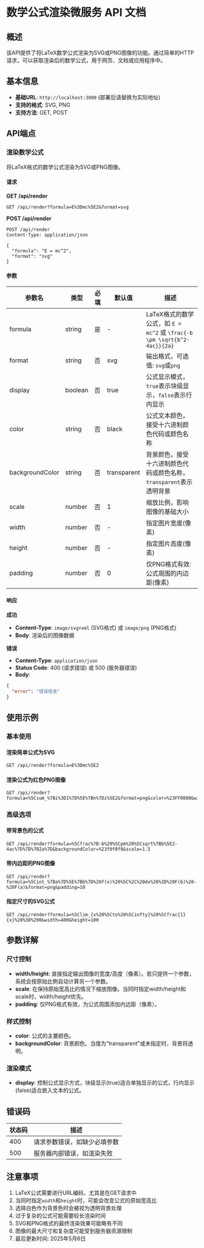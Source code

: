 # 数学公式渲染微服务 API 文档

## 概述

该API提供了将LaTeX数学公式渲染为SVG或PNG图像的功能。通过简单的HTTP请求，可以获取渲染后的数学公式，用于网页、文档或应用程序中。

## 基本信息

- **基础URL**: `http://localhost:3000` (部署后请替换为实际地址)
- **支持的格式**: SVG, PNG
- **支持方法**: GET, POST

## API端点

### 渲染数学公式

将LaTeX格式的数学公式渲染为SVG或PNG图像。

#### 请求

**GET /api/render**

```
GET /api/render?formula=E%3Dmc%5E2&format=svg
```

**POST /api/render**

```
POST /api/render
Content-Type: application/json

{
  "formula": "E = mc^2",
  "format": "svg"
}
```

#### 参数

| 参数名          | 类型    | 必填 | 默认值      | 描述                                                                     |
| --------------- | ------- | ---- | ----------- | ------------------------------------------------------------------------ |
| formula         | string  | 是   | -           | LaTeX格式的数学公式，如 `E = mc^2` 或 `\frac{-b \pm \sqrt{b^2-4ac}}{2a}` |
| format          | string  | 否   | svg         | 输出格式，可选值: `svg`或`png`                                           |
| display         | boolean | 否   | true        | 公式显示模式，`true`表示块级显示，`false`表示行内显示                    |
| color           | string  | 否   | black       | 公式文本颜色，接受十六进制颜色代码或颜色名称                             |
| backgroundColor | string  | 否   | transparent | 背景颜色，接受十六进制颜色代码或颜色名称，`transparent`表示透明背景      |
| scale           | number  | 否   | 1           | 缩放比例，影响图像的基础大小                                             |
| width           | number  | 否   | -           | 指定图片宽度(像素)                                                       |
| height          | number  | 否   | -           | 指定图片高度(像素)                                                       |
| padding         | number  | 否   | 0           | 仅PNG格式有效: 公式周围的内边距(像素)                                    |

#### 响应

**成功**

* **Content-Type**: `image/svg+xml` (SVG格式) 或 `image/png` (PNG格式)
* **Body**: 渲染后的图像数据

**错误**

* **Content-Type**: `application/json`
* **Status Code**: 400 (请求错误) 或 500 (服务器错误)
* **Body**:
```json
{
  "error": "错误信息"
}
```

## 使用示例

### 基本使用

#### 渲染简单公式为SVG

```
GET /api/render?formula=E%3Dmc%5E2
```

#### 渲染公式为红色PNG图像

```
GET /api/render?formula=%5Csum_%7Bi%3D1%7D%5E%7Bn%7Di%5E2&format=png&color=%23FF0000&width=300
```

### 高级选项

#### 带背景色的公式

```
GET /api/render?formula=%5Cfrac%7B-b%20%5Cpm%20%5Csqrt%7Bb%5E2-4ac%7D%7D%7B2a%7D&backgroundColor=%23f0f0f0&scale=1.5
```

#### 带内边距的PNG图像

```
GET /api/render?formula=%5Cint_%7Ba%7D%5E%7Bb%7D%20f(x)%20%5C%2C%20dx%20%3D%20F(b)%20-%20F(a)&format=png&padding=10
```

#### 指定尺寸的SVG公式

```
GET /api/render?formula=%5Clim_{x%20%5Cto%20%5Cinfty}%20%5Cfrac{1}{x}%20%3D%200&width=400&height=100
```

## 参数详解

### 尺寸控制

- **width/height**: 直接指定输出图像的宽度/高度（像素）。若只提供一个参数，系统会按原始比例自动计算另一个参数。
- **scale**: 在保持原始宽高比的情况下缩放图像。当同时指定width/height和scale时，width/height优先。
- **padding**: 仅PNG格式有效，为公式周围添加内边距（像素）。

### 样式控制

- **color**: 公式的主要颜色。
- **backgroundColor**: 背景颜色。当值为"transparent"或未指定时，背景将透明。

### 渲染模式

- **display**: 控制公式显示方式，块级显示(true)适合单独显示的公式，行内显示(false)适合嵌入文本的公式。

## 错误码

| 状态码 | 描述                         |
| ------ | ---------------------------- |
| 400    | 请求参数错误，如缺少必填参数 |
| 500    | 服务器内部错误，如渲染失败   |

## 注意事项

1. LaTeX公式需要进行URL编码，尤其是在GET请求中
2. 当同时指定`width`和`height`时，可能会改变公式的原始宽高比
3. 选择白色作为背景色时会被视为透明背景处理
4. 过于复杂的公式可能需要较长渲染时间
5. SVG和PNG格式的最终渲染效果可能略有不同
6. 图像的最大尺寸和复杂度可能受到服务器资源限制
7. 最后更新时间: 2025年5月6日